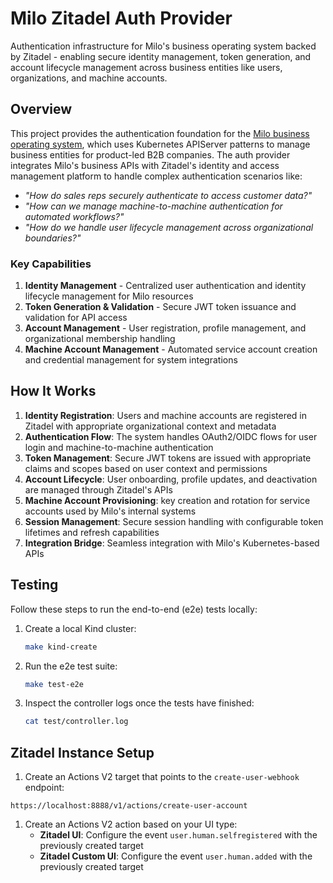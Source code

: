 # Milo Zitadel Auth Provider

Authentication infrastructure for Milo's business operating system backed by
Zitadel - enabling secure identity management, token generation, and account
lifecycle management across business entities like users, organizations, and
machine accounts.

## Overview

This project provides the authentication foundation for the [Milo business
operating system](https://github.com/datum-cloud/milo), which uses Kubernetes
APIServer patterns to manage business entities for product-led B2B companies.
The auth provider integrates Milo's business APIs with Zitadel's identity and
access management platform to handle complex authentication scenarios like:

- *"How do sales reps securely authenticate to access customer data?"*
- *"How can we manage machine-to-machine authentication for automated
workflows?"*
- *"How do we handle user lifecycle management across organizational
  boundaries?"*

### Key Capabilities

1. **Identity Management** - Centralized user authentication and identity
   lifecycle management for Milo resources
2. **Token Generation & Validation** - Secure JWT token issuance and validation
   for API access
3. **Account Management** - User registration, profile management, and
   organizational membership handling
4. **Machine Account Management** - Automated service account creation and
   credential management for system integrations

## How It Works

1. **Identity Registration**: Users and machine accounts are registered in
   Zitadel with appropriate organizational context and metadata
2. **Authentication Flow**: The system handles OAuth2/OIDC flows for user login
   and machine-to-machine authentication
3. **Token Management**: Secure JWT tokens are issued with appropriate claims
   and scopes based on user context and permissions
4. **Account Lifecycle**: User onboarding, profile updates, and deactivation
   are managed through Zitadel's APIs
5. **Machine Account Provisioning**: key creation and rotation for
   service accounts used by Milo's internal systems
6. **Session Management**: Secure session handling with configurable token
   lifetimes and refresh capabilities
7. **Integration Bridge**: Seamless integration with Milo's Kubernetes-based
APIs

## Testing

Follow these steps to run the end-to-end (e2e) tests locally:

1. Create a local Kind cluster:

   ```bash
   make kind-create
   ```

2. Run the e2e test suite:

   ```bash
   make test-e2e
   ```

3. Inspect the controller logs once the tests have finished:

   ```bash
   cat test/controller.log
   ```

## Zitadel Instance Setup

1. Create an Actions V2 target that points to the `create-user-webhook` endpoint:

`https://localhost:8888/v1/actions/create-user-account`

1. Create an Actions V2 action based on your UI type:
   - **Zitadel UI**: Configure the event `user.human.selfregistered` with the previously created target
   - **Zitadel Custom UI**: Configure the event `user.human.added` with the previously created target
